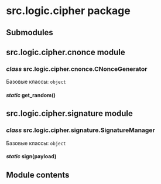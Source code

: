 # src.logic.cipher package

## Submodules

## src.logic.cipher.cnonce module

### *class* src.logic.cipher.cnonce.CNonceGenerator

Базовые классы: `object`

#### *static* get_random()

## src.logic.cipher.signature module

### *class* src.logic.cipher.signature.SignatureManager

Базовые классы: `object`

#### *static* sign(payload)

## Module contents
